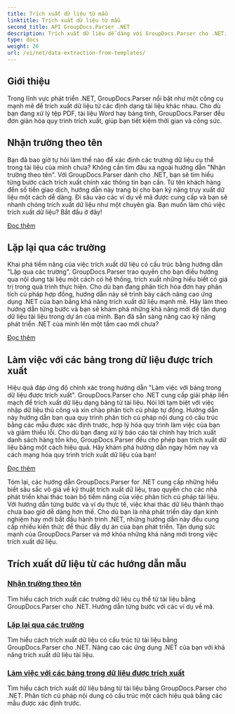```yaml
---
title: Trích xuất dữ liệu từ mẫu
linktitle: Trích xuất dữ liệu từ mẫu
second_title: API GroupDocs.Parser .NET
description: Trích xuất dữ liệu dễ dàng với GroupDocs.Parser cho .NET. Tìm hiểu cách truy xuất các trường cụ thể, lặp qua dữ liệu và làm việc với các bảng trong nội dung được trích xuất.
type: docs
weight: 26
url: /vi/net/data-extraction-from-templates/
---
```


## Giới thiệu

Trong lĩnh vực phát triển .NET, GroupDocs.Parser nổi bật như một công cụ mạnh mẽ để trích xuất dữ liệu từ các định dạng tài liệu khác nhau. Cho dù bạn đang xử lý tệp PDF, tài liệu Word hay bảng tính, GroupDocs.Parser đều đơn giản hóa quy trình trích xuất, giúp bạn tiết kiệm thời gian và công sức.

## Nhận trường theo tên

Bạn đã bao giờ tự hỏi làm thế nào để xác định các trường dữ liệu cụ thể trong tài liệu của mình chưa? Không cần tìm đâu xa ngoài hướng dẫn "Nhận trường theo tên". Với GroupDocs.Parser dành cho .NET, bạn sẽ tìm hiểu từng bước cách trích xuất chính xác thông tin bạn cần. Từ tên khách hàng đến số tiền giao dịch, hướng dẫn này trang bị cho bạn kỹ năng truy xuất dữ liệu một cách dễ dàng. Đi sâu vào các ví dụ về mã được cung cấp và bạn sẽ nhanh chóng trích xuất dữ liệu như một chuyên gia. Bạn muốn làm chủ việc trích xuất dữ liệu? Bắt đầu ở đây!

[Đọc thêm](./get-field-by-name/)

## Lặp lại qua các trường

Khai phá tiềm năng của việc trích xuất dữ liệu có cấu trúc bằng hướng dẫn "Lặp qua các trường". GroupDocs.Parser trao quyền cho bạn điều hướng qua nội dung tài liệu một cách có hệ thống, trích xuất những hiểu biết có giá trị trong quá trình thực hiện. Cho dù bạn đang phân tích hóa đơn hay phân tích cú pháp hợp đồng, hướng dẫn này sẽ trình bày cách nâng cao ứng dụng .NET của bạn bằng khả năng trích xuất dữ liệu mạnh mẽ. Hãy làm theo hướng dẫn từng bước và bạn sẽ khám phá những khả năng mới để tận dụng dữ liệu tài liệu trong dự án của mình. Bạn đã sẵn sàng nâng cao kỹ năng phát triển .NET của mình lên một tầm cao mới chưa?

[Đọc thêm](./iterate-through-fields/)

## Làm việc với các bảng trong dữ liệu được trích xuất

Hiệu quả đáp ứng độ chính xác trong hướng dẫn "Làm việc với bảng trong dữ liệu được trích xuất". GroupDocs.Parser cho .NET cung cấp giải pháp liền mạch để trích xuất dữ liệu dạng bảng từ tài liệu. Nói lời tạm biệt với việc nhập dữ liệu thủ công và xin chào phân tích cú pháp tự động. Hướng dẫn này hướng dẫn bạn qua quy trình phân tích cú pháp nội dung có cấu trúc bằng các mẫu được xác định trước, hợp lý hóa quy trình làm việc của bạn và giảm thiểu lỗi. Cho dù bạn đang xử lý báo cáo tài chính hay trích xuất danh sách hàng tồn kho, GroupDocs.Parser đều cho phép bạn trích xuất dữ liệu bảng một cách hiệu quả. Hãy khám phá hướng dẫn ngay hôm nay và cách mạng hóa quy trình trích xuất dữ liệu của bạn!

[Đọc thêm](./working-with-tables-in-extracted-data/)

Tóm lại, các hướng dẫn GroupDocs.Parser for .NET cung cấp những hiểu biết sâu sắc vô giá về kỹ thuật trích xuất dữ liệu, trao quyền cho các nhà phát triển khai thác toàn bộ tiềm năng của việc phân tích cú pháp tài liệu. Với hướng dẫn từng bước và ví dụ thực tế, việc khai thác dữ liệu thành thạo chưa bao giờ dễ dàng hơn thế. Cho dù bạn là nhà phát triển dày dạn kinh nghiệm hay mới bắt đầu hành trình .NET, những hướng dẫn này đều cung cấp nhiều kiến thức để thúc đẩy dự án của bạn phát triển. Tận dụng sức mạnh của GroupDocs.Parser và mở khóa những khả năng mới trong việc trích xuất dữ liệu.
## Trích xuất dữ liệu từ các hướng dẫn mẫu
### [Nhận trường theo tên](./get-field-by-name/)
Tìm hiểu cách trích xuất các trường dữ liệu cụ thể từ tài liệu bằng GroupDocs.Parser cho .NET. Hướng dẫn từng bước với các ví dụ về mã.
### [Lặp lại qua các trường](./iterate-through-fields/)
Tìm hiểu cách trích xuất dữ liệu có cấu trúc từ tài liệu bằng GroupDocs.Parser cho .NET. Nâng cao các ứng dụng .NET của bạn với khả năng trích xuất dữ liệu tài liệu.
### [Làm việc với các bảng trong dữ liệu được trích xuất](./working-with-tables-in-extracted-data/)
Tìm hiểu cách trích xuất dữ liệu bảng từ tài liệu bằng GroupDocs.Parser cho .NET. Phân tích cú pháp nội dung có cấu trúc một cách hiệu quả bằng các mẫu được xác định trước.